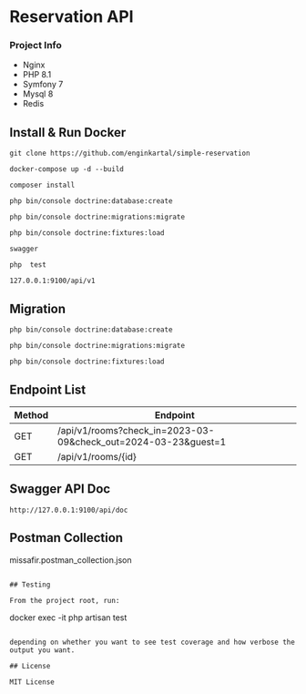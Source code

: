 # Reservation API

### Project Info

- Nginx
- PHP 8.1
- Symfony 7
- Mysql 8
- Redis


## Install & Run Docker

```
git clone https://github.com/enginkartal/simple-reservation

docker-compose up -d --build

composer install

php bin/console doctrine:database:create

php bin/console doctrine:migrations:migrate

php bin/console doctrine:fixtures:load

swagger

php  test

127.0.0.1:9100/api/v1

```

## Migration

```
php bin/console doctrine:database:create

php bin/console doctrine:migrations:migrate

php bin/console doctrine:fixtures:load

```


## Endpoint List

| Method | Endpoint           |
|--------|--------------------|
| GET    | /api/v1/rooms?check_in=2023-03-09&check_out=2024-03-23&guest=1      |
| GET    | /api/v1/rooms/{id} |


## Swagger API Doc

```
http://127.0.0.1:9100/api/doc
```

## Postman Collection

missafir.postman_collection.json

```

## Testing

From the project root, run:

```
docker  exec -it   php artisan test
```

depending on whether you want to see test coverage and how verbose the output you want.

## License

MIT License
